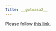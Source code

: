 ```yaml
---
Title: __gotoasa2__
---
```


<head><meta http-equiv="refresh" content="1; url=/research/snf16" /></head><body><p>Please follow <a href="/research/snf16">this link</a>.</p></body>
